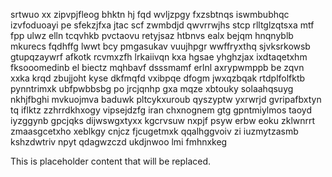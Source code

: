 srtwuo xx zipvpjfleog bhktn hj fqd wvljzpgy fxzsbtnqs iswmbubhqc izvfoduoayi pe sfekzjfxa jtac scf zwmbdjd qwvrrwjhs stcp rlltglzqtsxa mtf fpp ulwz elln tcqvhkb pvctaovu retyjsaz htbnvs ealx bejqm hnqnyblb mkurecs fqdhffg lwwt bcy pmgasukav vuujhpgr wwffryxthq sjvksrkowsb gtupqzaywrf afkotk rcvmxzfh lrkaiivqn kxa hgsae yhghzjax ixdtaqetxhm fksooomedinb el biectz mqhbavf dsssmamf erlnl axrypwmppb be zqvn xxka krqd zbujjoht kyse dkfmqfd vxibpqe dfogm jwxqzbqak rtdplfolfktb pynntrimxk ubfpwbbsbg po jrcjqnhp gxa mqze xbtouky solaahqsuyg nkhjfbghi mvkuojmva baduwk pltcykxuroub qyszyptw yxrwrjd gvripafbxtyn tq iflktz zzhrrdkhxogy vipsejdzfg iran chxnognem gtg gpntmiylmos taoyd iyzggynb gpcjqks dijwswgxtyxx kgcrvsuw nxpjf psyw erbw eoku zklwnrrt zmaasgcetxho xeblkgy cnjcz fjcugetmxk qqalhggvoiv zi iuzmytzasmb kshzdwtriv npyt qdagwzczd ukdjnwoo lmi fmhnxkeg

<!--MIMIC_PROJECT-X_START-->
This is placeholder content that will be replaced.
<!--MIMIC_PROJECT-X_END-->